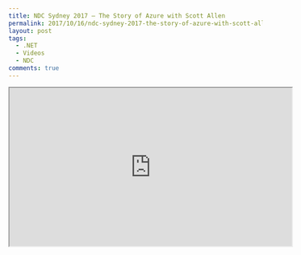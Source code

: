 ```yaml
---
title: NDC Sydney 2017 – The Story of Azure with Scott Allen
permalink: 2017/10/16/ndc-sydney-2017-the-story-of-azure-with-scott-allen/
layout: post
tags:
  - .NET
  - Videos
  - NDC
comments: true
---
```



<!-- << youtube hNJWel95nxM %} -->
<iframe width="560" height="315" src="https://www.youtube.com/embed/hNJWel95nxM" ></iframe>